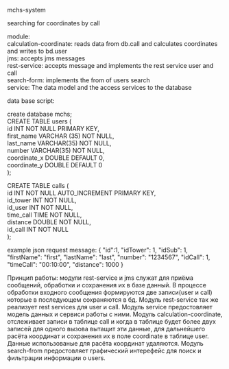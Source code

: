 mchs-system

searching for coordinates by call

module:  
   calculation-coordinate:  reads data from db.call and calculates coordinates and writes to bd.user  
   jms: accepts jms messages  
   rest-service: accepts message and implements the rest service user and call  
   search-form: implements the from of users search  
   service: The data model and the access services to the database  

data base script:

create database mchs;  
CREATE TABLE users (  
  id INT NOT NULL PRIMARY KEY,  
  first_name VARCHAR (35) NOT NULL,  
  last_name VARCHAR(35) NOT NULL,  
  number   VARCHAR(35) NOT NULL,  
  coordinate_x DOUBLE DEFAULT 0,  
  coordinate_y DOUBLE DEFAULT 0  
);  

CREATE TABLE calls (  
  id INT NOT NULL AUTO_INCREMENT PRIMARY KEY,  
  id_tower INT NOT NULL,  
  id_user INT NOT NULL,  
  time_call TIME NOT NULL,  
  distance DOUBLE NOT NULL,  
  id_call INT NOT NULL  
);  

example json request message:
{
        "id":1,
        "idTower": 1,
        "idSub": 1,
        "firstName": "first",
        "lastName": "last",
        "number": "1234567",
        "idCall": 1,
        "timeCall": "00:10:00",
        "distance": 1000
}

Принцип работы: модули rest-service и jms служат для приёма сообщений, обработки и сохранения их в базе данный. В процессе обработки входного сообщения формируются две записи(user и call) которые в последующем сохраняются в бд. Модуль rest-service так же реализует rest services для user и call. Модуль service предостовляет модель данных и сервиси работы с ними. Модуль calculation-coordinate, отслеживает записи в таблице call и когда в таблице будет более двух записей для одного вызова вытащит эти данные, для дальнейшего расёта координат и сохранения их в поле coordinate в таблице user. Данные использованые для расёта координат удаляются. Модуль search-from предостовляет графический интерефейс для поиск и фильтрации информации о users.
